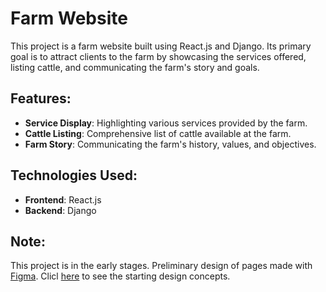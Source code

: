 # Farm Website

This project is a farm website built using React.js and Django. Its primary goal is to attract clients to the farm by showcasing the services offered, listing cattle, and communicating the farm's story and goals.

## Features:
- **Service Display**: Highlighting various services provided by the farm.
- **Cattle Listing**: Comprehensive list of cattle available at the farm.
- **Farm Story**: Communicating the farm's history, values, and objectives.

## Technologies Used:
- **Frontend**: React.js
- **Backend**: Django

## Note:
This project is in the early stages. Preliminary design of pages made with [Figma](https://www.figma.com/). Clicl [here]() to see the starting design concepts.

